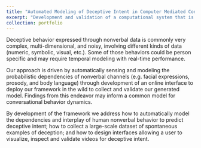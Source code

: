 ```yaml
---
title: "Automated Modeling of Deceptive Intent in Computer Mediated Conversations"
excerpt: "Development and validation of a computational system that is able to automatically identify deceptive intent during computer-mediated, face-to-face communication <br/><img width='800' src='/images/demo_matrix.png'>"
collection: portfolio
---
```


Deceptive behavior expressed through nonverbal data is commonly very complex, multi-dimensional, and noisy, involving different
kinds of data (numeric, symbolic, visual, etc.). Some of those behaviors could be person specific and may require temporal 
modeling with real-time performance.

Our approach is driven by automatically sensing and modeling the probabilistic dependencies of nonverbal channels 
(e.g. facial expressions, prosody, and body language) through development of an online interface to deploy our framework 
in the wild to collect and validate our generated model. Findings from this endeavor may inform a common model 
for conversational behavior dynamics.

By development of the framework we address how to automatically model the dependencies 
and interplay of human nonverbal behavior to predict deceptive intent; 
how to collect a large-scale dataset of spontaneous examples of deception; 
and how to design interfaces allowing a user to visualize, inspect and validate videos for deceptive intent.
